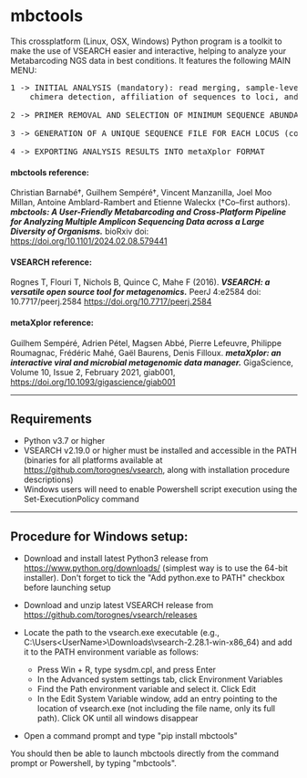 # mbctools

This crossplatform (Linux, OSX, Windows) Python program is a toolkit to make the use of VSEARCH easier and interactive, helping to analyze your
Metabarcoding NGS data in best conditions. It features the following MAIN MENU:
<pre>
1 -> INITIAL ANALYSIS (mandatory): read merging, sample-level dereplication, sequence clustering,
	chimera detection, affiliation of sequences to loci, and sequence re-orientation

2 -> PRIMER REMOVAL AND SELECTION OF MINIMUM SEQUENCE ABUNDANCE LEVELS ACCORDING TO USER-DEFINED THRESHOLDS

3 -> GENERATION OF A UNIQUE SEQUENCE FILE FOR EACH LOCUS (comprising all samples' data)

4 -> EXPORTING ANALYSIS RESULTS INTO metaXplor FORMAT
</pre>

#### mbctools reference:
Christian Barnabé†, Guilhem Sempéré†, Vincent Manzanilla, Joel Moo Millan, Antoine Amblard-Rambert and Etienne Waleckx (†Co–first authors).
<strong><em>mbctools: A User-Friendly Metabarcoding and Cross-Platform Pipeline for Analyzing Multiple Amplicon Sequencing Data across a Large Diversity of Organisms.</em></strong>
bioRxiv doi: https://doi.org/10.1101/2024.02.08.579441

  
#### VSEARCH reference:
Rognes T, Flouri T, Nichols B, Quince C, Mahe F (2016).
<strong><em>VSEARCH: a versatile open source tool for metagenomics.</em></strong>
PeerJ 4:e2584 doi: 10.7717/peerj.2584 https://doi.org/10.7717/peerj.2584

#### metaXplor reference:
Guilhem Sempéré, Adrien Pétel, Magsen Abbé, Pierre Lefeuvre, Philippe Roumagnac, Frédéric Mahé, Gaël Baurens, Denis Filloux.
<strong><em>metaXplor: an interactive viral and microbial metagenomic data manager.</em></strong>
GigaScience, Volume 10, Issue 2, February 2021, giab001, https://doi.org/10.1093/gigascience/giab001

---

## Requirements

- Python v3.7 or higher
- VSEARCH v2.19.0 or higher must be installed and accessible in the PATH (binaries for all platforms available at https://github.com/torognes/vsearch, along with installation procedure descriptions)
- Windows users will need to enable Powershell script execution using the Set-ExecutionPolicy command 

---

## Procedure for Windows setup:

- Download and install latest Python3 release from https://www.python.org/downloads/ (simplest way is to use the 64-bit installer). Don't forget to tick the "Add python.exe to PATH" checkbox before launching setup

- Download and unzip latest VSEARCH release from https://github.com/torognes/vsearch/releases

- Locate the path to the vsearch.exe executable (e.g., C:\Users\<UserName>\Downloads\vsearch-2.28.1-win-x86_64) and add it to the PATH environment variable as follows:
  - Press Win + R, type sysdm.cpl, and press Enter
  - In the Advanced system settings tab, click Environment Variables
  - Find the Path environment variable and select it. Click Edit
  - In the Edit System Variable window, add an entry pointing to the location of vsearch.exe (not including the file name, only its full path). Click OK until all windows disappear

- Open a command prompt and type "pip install mbctools"

You should then be able to launch mbctools directly from the command prompt or Powershell, by typing "mbctools".
